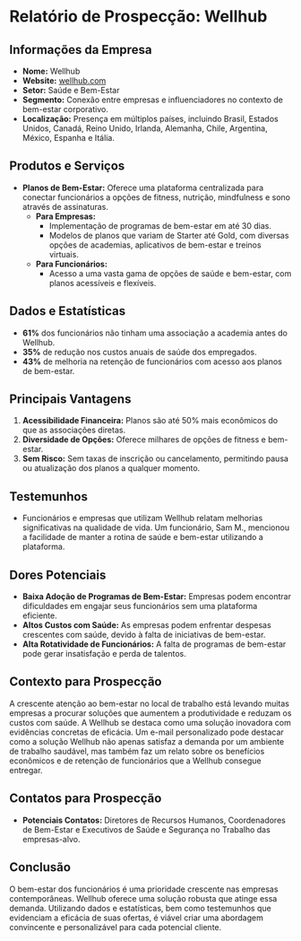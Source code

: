 # Relatório de Prospecção: Wellhub

## Informações da Empresa
- **Nome:** Wellhub
- **Website:** [wellhub.com](http://www.wellhub.com)
- **Setor:** Saúde e Bem-Estar
- **Segmento:** Conexão entre empresas e influenciadores no contexto de bem-estar corporativo.
- **Localização:** Presença em múltiplos países, incluindo Brasil, Estados Unidos, Canadá, Reino Unido, Irlanda, Alemanha, Chile, Argentina, México, Espanha e Itália.

## Produtos e Serviços
- **Planos de Bem-Estar:** Oferece uma plataforma centralizada para conectar funcionários a opções de fitness, nutrição, mindfulness e sono através de assinaturas.
  - **Para Empresas:**
    - Implementação de programas de bem-estar em até 30 dias.
    - Modelos de planos que variam de Starter até Gold, com diversas opções de academias, aplicativos de bem-estar e treinos virtuais.
  - **Para Funcionários:**
    - Acesso a uma vasta gama de opções de saúde e bem-estar, com planos acessíveis e flexíveis.

## Dados e Estatísticas
- **61%** dos funcionários não tinham uma associação a academia antes do Wellhub.
- **35%** de redução nos custos anuais de saúde dos empregados.
- **43%** de melhoria na retenção de funcionários com acesso aos planos de bem-estar.

## Principais Vantagens
1. **Acessibilidade Financeira:** Planos são até 50% mais econômicos do que as associações diretas.
2. **Diversidade de Opções:** Oferece milhares de opções de fitness e bem-estar.
3. **Sem Risco:** Sem taxas de inscrição ou cancelamento, permitindo pausa ou atualização dos planos a qualquer momento.

## Testemunhos
- Funcionários e empresas que utilizam Wellhub relatam melhorias significativas na qualidade de vida. Um funcionário, Sam M., mencionou a facilidade de manter a rotina de saúde e bem-estar utilizando a plataforma.

## Dores Potenciais
- **Baixa Adoção de Programas de Bem-Estar:** Empresas podem encontrar dificuldades em engajar seus funcionários sem uma plataforma eficiente.
- **Altos Custos com Saúde:** As empresas podem enfrentar despesas crescentes com saúde, devido à falta de iniciativas de bem-estar.
- **Alta Rotatividade de Funcionários:** A falta de programas de bem-estar pode gerar insatisfação e perda de talentos.

## Contexto para Prospecção
A crescente atenção ao bem-estar no local de trabalho está levando muitas empresas a procurar soluções que aumentem a produtividade e reduzam os custos com saúde. A Wellhub se destaca como uma solução inovadora com evidências concretas de eficácia. Um e-mail personalizado pode destacar como a solução Wellhub não apenas satisfaz a demanda por um ambiente de trabalho saudável, mas também faz um relato sobre os benefícios econômicos e de retenção de funcionários que a Wellhub consegue entregar.

## Contatos para Prospecção
- **Potenciais Contatos:** Diretores de Recursos Humanos, Coordenadores de Bem-Estar e Executivos de Saúde e Segurança no Trabalho das empresas-alvo.

## Conclusão
O bem-estar dos funcionários é uma prioridade crescente nas empresas contemporâneas. Wellhub oferece uma solução robusta que atinge essa demanda. Utilizando dados e estatísticas, bem como testemunhos que evidenciam a eficácia de suas ofertas, é viável criar uma abordagem convincente e personalizável para cada potencial cliente.